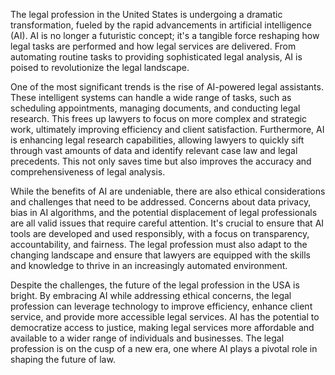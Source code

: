 The legal profession in the United States is undergoing a dramatic transformation, fueled by the rapid advancements in artificial intelligence (AI).  AI is no longer a futuristic concept; it's a tangible force reshaping how legal tasks are performed and how legal services are delivered.  From automating routine tasks to providing sophisticated legal analysis, AI is poised to revolutionize the legal landscape.

One of the most significant trends is the rise of AI-powered legal assistants.  These intelligent systems can handle a wide range of tasks, such as scheduling appointments, managing documents, and conducting legal research.  This frees up lawyers to focus on more complex and strategic work, ultimately improving efficiency and client satisfaction.  Furthermore, AI is enhancing legal research capabilities, allowing lawyers to quickly sift through vast amounts of data and identify relevant case law and legal precedents.  This not only saves time but also improves the accuracy and comprehensiveness of legal analysis.

While the benefits of AI are undeniable, there are also ethical considerations and challenges that need to be addressed.  Concerns about data privacy, bias in AI algorithms, and the potential displacement of legal professionals are all valid issues that require careful attention.  It's crucial to ensure that AI tools are developed and used responsibly, with a focus on transparency, accountability, and fairness.  The legal profession must also adapt to the changing landscape and ensure that lawyers are equipped with the skills and knowledge to thrive in an increasingly automated environment.

Despite the challenges, the future of the legal profession in the USA is bright.  By embracing AI while addressing ethical concerns, the legal profession can leverage technology to improve efficiency, enhance client service, and provide more accessible legal services.  AI has the potential to democratize access to justice, making legal services more affordable and available to a wider range of individuals and businesses.  The legal profession is on the cusp of a new era, one where AI plays a pivotal role in shaping the future of law.